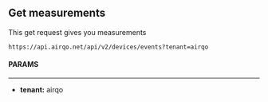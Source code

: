 ## Get measurements

This get request gives you measurements

`https://api.airqo.net/api/v2/devices/events?tenant=airqo`

#### PARAMS

---

- **tenant:** airqo
